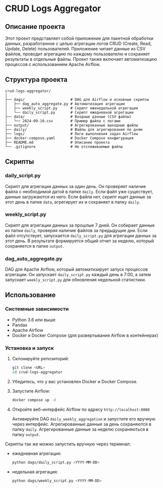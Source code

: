 # CRUD Logs Aggregator

## Описание проекта

Этот проект представляет собой приложение для пакетной обработки данных, разработанное с целью агрегации логов CRUD (Create, Read, Update, Delete) пользователей. Приложение читает данные из CSV файлов, проводит агрегацию по каждому пользователю и сохраняет результаты в отдельные файлы. Проект также включает автоматизацию процессов с использованием Apache Airflow.

## Структура проекта

```
crud-logs-aggregator/
│
├── dags/                     # DAG для Airflow и основные скрипты
│   ├── dag_auto_aggregate.py # Автоматизация агрегации
│   ├── weekly_script.py      # Скрипт еженедельной агрегации
│   └── daily_script.py       # Скрипт ежедневной агрегации
├── data/                     # Входные данные (CSV файлы)
│   └── 2024-09-10.csv        # Пример файла с логами
├── output/                   # Агрегированные выходные файлы
├── daily/                    # Файлы для агрегирования по дням
├── logs/                     # Логи выполнения задач Airflow
├── docker-compose.yaml       # Docker Compose конфигурация
├── README.md                 # Описание проекта
└── .gitignore                # Не отслеживаемые файлы
```

## Скрипты

### daily_script.py

Скрипт для агрегации данных за один день. Он проверяет наличие файла с необходимой датой в папке `daily`. Если файл уже существует, данные загружаются из него. Если файла нет, скрипт ищет данные за этот день в папке `data`, агрегирует их и сохраняет в папку `daily`.

### weekly_script.py

Скрипт для агрегации данных за прошлые 7 дней. Он собирает данные из папки `daily`, проверяя наличие файлов за предыдущие дни. Если файл отсутствует, запускается `daily_script.py` для агрегации данных за этот день. В результате формируется общий отчет за неделю, который сохраняется в папке `output`.

### dag_auto_aggregate.py

DAG для Apache Airflow, который автоматизирует запуск процессов агрегации. Он запускает `daily_script.py` каждый день в 7:00, а затем запускает `weekly_script.py` для обновления недельной статистики.

## Использование

### Системные зависимости

- Python 3.6 или выше
- Pandas
- Apache Airflow
- Docker и Docker Compose (для развертывания Airflow в контейнерах)

### Установка и запуск

1. Склонируйте репозиторий:
   ```bash
   git clone <URL>
   cd crud-logs-aggregator
   ```

2. Убедитесь, что у вас установлен Docker и Docker Compose.

3. Запустите Airflow:
   ```bash
   docker compose up -d
   ```

4. Откройте веб-интерфейс Airflow по адресу `http://localhost:8080`
   
   Активируйте DAG `daily_weekly_aggregation` и запустите его вручную через интерфейс.
   Агрегированные данные за день сохраняются в папку `daily`.
   Агрегированные данные за неделю сохраняються в папку `output`.


Скрипты так же можно запустить вручную через терминал:

- ежедневная агрегация:
  ```bash
  python dags/daily_script.py <YYYY-MM-DD>
  ```

- недельная агрегация:
  ```bash
  python dags/weekly_script.py <YYYY-MM-DD>
  ```
